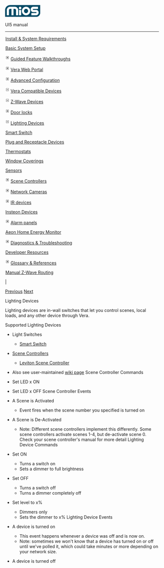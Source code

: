 ![](skins/mios/images/logo.png)

UI5 manual

  
---  
  
![](images/spacer.gif)[Install & System
Requirements](index.html#!docs5/installation_and_system_requirements_en_3pro_all.md)

![](images/spacer.gif)[Basic System Setup ](index.html#!docs5/getting_started_en_3pro_all.md)

![](skins/mios/images/plus.gif)[Guided Feature Walkthroughs
](features_en_3pro_all.html)

![](skins/mios/images/plus.gif)[Vera Web Portal](index.html#!docs5/web_portal_en_3pro_all.md)

![](skins/mios/images/plus.gif)[Advanced
Configuration](index.html#!docs5/advanced_configuration_en_3pro_all.md)

![](skins/mios/images/minus.gif)[Vera Compatible
Devices](index.html#!docs5/supported_hardware_en_3pro_all.md)

![](skins/mios/images/minus.gif)[Z-Wave Devices](index.html#!docs5/zwave_devices_en_3pro_all.md)

![](skins/mios/images/plus.gif)[Door locks](index.html#!docs5/door_locks_en_3pro_all.md)

![](skins/mios/images/minus.gif)[Lighting Devices](index.html#!docs5/lighting_devices_en_3pro_all.md)

![](images/spacer.gif)[Smart Switch](index.html#!docs5/smart_switch_en_3pro_all.md)

![](images/spacer.gif)[Plug and Receptacle Devices](index.html#!docs5/plug_devices_en_3pro_all.md)

![](images/spacer.gif)[Thermostats](index.html#!docs5/thermostats_en_3pro_all.md)

![](images/spacer.gif)[Window Coverings](index.html#!docs5/window_coverings_en_3pro_all.md)

![](images/spacer.gif)[Sensors](index.html#!docs5/sensors_en_3pro_all.md)

![](skins/mios/images/plus.gif)[Scene Controllers](index.html#!docs5/scene_controllers_en_3pro_all.md)

![](skins/mios/images/plus.gif)[Network Cameras](index.html#!docs5/ip_camera_en_3pro_all.md)

![](skins/mios/images/plus.gif)[IR devices](index.html#!docs5/infrared_en_3pro_all.md)

![](images/spacer.gif)[Insteon Devices](index.html#!docs5/Insteon_en_3pro_all.md)

![](skins/mios/images/plus.gif)[Alarm panels](index.html#!docs5/alarm_en_3pro_all.md)

![](images/spacer.gif)[Aeon Home Energy Monitor](index.html#!docs5/aeon_en_3pro_all.md)

![](skins/mios/images/plus.gif)[Diagnostics &
Troubleshooting](index.html#!docs5/troubleshooting_en_3pro_all.md)

![](images/spacer.gif)[Developer Resources](index.html#!docs5/developers_en_3pro_all.md)

![](skins/mios/images/plus.gif)[Glossary &
References](index.html#!docs5/reference_en_3pro_all.md)

![](images/spacer.gif)[Manual Z-Wave Routing](index.html#!docs5/ManualRoute_en_3pro_all.md)

|

[Previous](index.html#!docs5/door_locks_en_3pro_all.html) [Next](smart_switch_en_3pro_all.md)

Lighting Devices

Lighting devices are in-wall switches that let you control scenes, local
loads, and any other device through Vera.  
  
Supported Lighting Devices

  * Light Switches
    * [Smart Switch](index.html#!docs5/smart_switch_en_all_all.md)  

  * [Scene Controllers](index.html#!docs5/scene_controllers_en_all_all.md)
    * [Leviton Scene Controller](index.html#!docs5/leviton_scene_controller_en_all_all.md)
  * Also see user-maintained [wiki page](http://wiki.micasaverde.com/index.php/Supported_Hardware#Lighting_Devices)
Scene Controller Commands  

  * Set LED x ON
  * Set LED x OFF
Scene Controller Events  

  * A Scene is Activated  

    * Event fires when the scene number you specified is turned on
  * A Scene is De-Activated
    * Note: Different scene controllers implement this differently. Some scene controllers activate scenes 1-4, but de-activate scene 0. Check your scene controller's manual for more detail
Lighting Device Commands  

  * Set ON
    * Turns a switch on
    * Sets a dimmer to full brightness
  * Set OFF
    * Turns a switch off
    * Turns a dimmer completely off
  * Set level to x%
    * Dimmers only
    * Sets the dimmer to x% 
Lighting Device Events  

  * A device is turned on
    * This event happens whenever a device was off and is now on.
    * Note: sometimes we won't know that a device has turned on or off until we've polled it, which could take minutes or more depending on your network size.
  * A device is turned off

  

